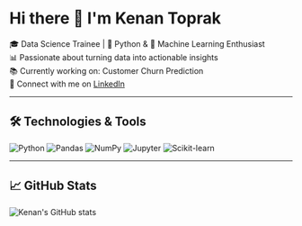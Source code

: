 # Hi there 👋 I'm Kenan Toprak

🎓 Data Science Trainee | 🐍 Python & 🤖 Machine Learning Enthusiast  
📊 Passionate about turning data into actionable insights  
📚 Currently working on: Customer Churn Prediction  
🔗 Connect with me on [LinkedIn](https://www.linkedin.com/in/kenan-toprak-a617a218a)

---

## 🛠️ Technologies & Tools
![Python](https://img.shields.io/badge/-Python-3776AB?style=flat&logo=python&logoColor=white)
![Pandas](https://img.shields.io/badge/-Pandas-150458?style=flat&logo=pandas)
![NumPy](https://img.shields.io/badge/-NumPy-013243?style=flat&logo=numpy)
![Jupyter](https://img.shields.io/badge/-Jupyter-F37626?style=flat&logo=jupyter)
![Scikit-learn](https://img.shields.io/badge/-Scikit--learn-F7931E?style=flat&logo=scikit-learn)

---

## 📈 GitHub Stats
![Kenan's GitHub stats](https://github-readme-stats.vercel.app/api?username=kenantoprak21&show_icons=true&theme=radical)
